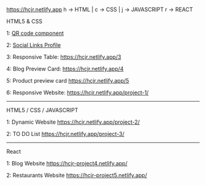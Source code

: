 https://hcjr.netlify.app  h -> HTML | c -> CSS | j -> JAVASCRIPT r -> REACT


HTML5 & CSS

1:               [QR code component](https://saksham-code.netlify.app/qrcodecomponent)          

2:               [Social Links Profile](https://saksham-code.netlify.app/sociallinksprofile)

3:               Responsive Table:                  https://hcjr.netlify.app/3

4:               Blog Preview Card:                 https://hcjr.netlify.app/4

5:               Product preview card               https://hcjr.netlify.app/5

6:               Responsive Website:                https://hcjr.netlify.app/project-1/

**********************************************************************************
HTML5 / CSS / JAVASCRIPT

1:              Dynamic Website                     https://hcjr.netlify.app/project-2/

2:              TO DO List                          https://hcjr.netlify.app/project-3/

**********************************************************************************
React

1:            Blog Website                          https://hcjr-project4.netlify.app/

2:            Restaurants Website                    https://hcjr-project5.netlify.app/
